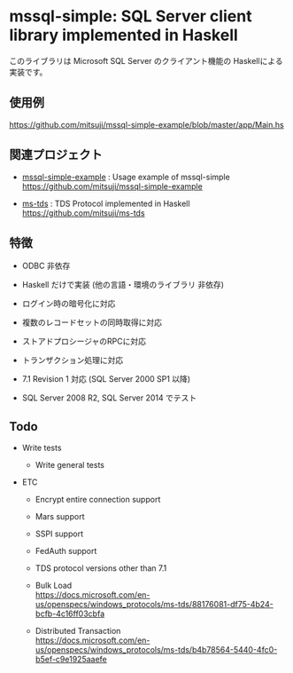 # mssql-simple: SQL Server client library implemented in Haskell

このライブラリは Microsoft SQL Server のクライアント機能の
Haskellによる実装です。


## 使用例

https://github.com/mitsuji/mssql-simple-example/blob/master/app/Main.hs


## 関連プロジェクト

* [mssql-simple-example](https://github.com/mitsuji/mssql-simple-example)
  : Usage example of mssql-simple  
  https://github.com/mitsuji/mssql-simple-example
  
* [ms-tds](https://github.com/mitsuji/ms-tds)
  : TDS Protocol implemented in Haskell  
  https://github.com/mitsuji/ms-tds
  

## 特徴

* ODBC 非依存

* Haskell だけで実装 (他の言語・環境のライブラリ 非依存)

* ログイン時の暗号化に対応

* 複数のレコードセットの同時取得に対応

* ストアドプロシージャのRPCに対応

* トランザクション処理に対応

* 7.1 Revision 1 対応 (SQL Server 2000 SP1 以降)

* SQL Server 2008 R2, SQL Server 2014 でテスト



## Todo

* Write tests
  * Write general tests
  

* ETC
  * Encrypt entire connection support
  * Mars support
  * SSPI support
  * FedAuth support
  * TDS protocol versions other than 7.1

  * Bulk Load  
    https://docs.microsoft.com/en-us/openspecs/windows_protocols/ms-tds/88176081-df75-4b24-bcfb-4c16ff03cbfa

  * Distributed Transaction  
    https://docs.microsoft.com/en-us/openspecs/windows_protocols/ms-tds/b4b78564-5440-4fc0-b5ef-c9e1925aaefe

